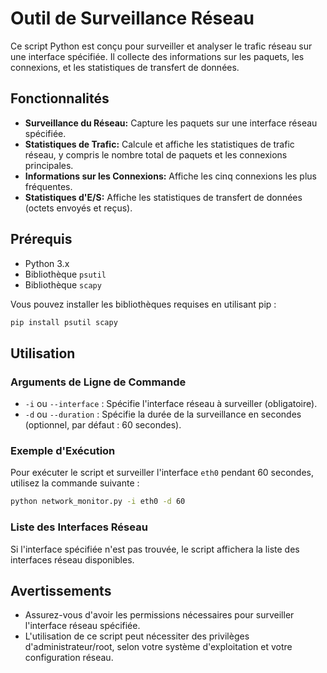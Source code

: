 # Outil de Surveillance Réseau

Ce script Python est conçu pour surveiller et analyser le trafic réseau sur une interface spécifiée. Il collecte des informations sur les paquets, les connexions, et les statistiques de transfert de données.

## Fonctionnalités

- **Surveillance du Réseau:** Capture les paquets sur une interface réseau spécifiée.
- **Statistiques de Trafic:** Calcule et affiche les statistiques de trafic réseau, y compris le nombre total de paquets et les connexions principales.
- **Informations sur les Connexions:** Affiche les cinq connexions les plus fréquentes.
- **Statistiques d'E/S:** Affiche les statistiques de transfert de données (octets envoyés et reçus).

## Prérequis

- Python 3.x
- Bibliothèque `psutil`
- Bibliothèque `scapy`

Vous pouvez installer les bibliothèques requises en utilisant pip :
```sh
pip install psutil scapy
```

## Utilisation

### Arguments de Ligne de Commande

- `-i` ou `--interface` : Spécifie l'interface réseau à surveiller (obligatoire).
- `-d` ou `--duration` : Spécifie la durée de la surveillance en secondes (optionnel, par défaut : 60 secondes).

### Exemple d'Exécution

Pour exécuter le script et surveiller l'interface `eth0` pendant 60 secondes, utilisez la commande suivante :

```sh
python network_monitor.py -i eth0 -d 60
```

### Liste des Interfaces Réseau

Si l'interface spécifiée n'est pas trouvée, le script affichera la liste des interfaces réseau disponibles.

## Avertissements

- Assurez-vous d'avoir les permissions nécessaires pour surveiller l'interface réseau spécifiée.
- L'utilisation de ce script peut nécessiter des privilèges d'administrateur/root, selon votre système d'exploitation et votre configuration réseau.
